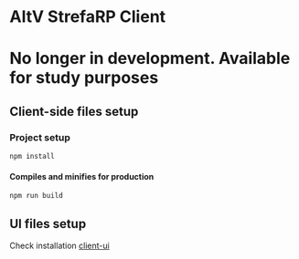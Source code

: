 # AltV StrefaRP Client

# No longer in development. Available for study purposes

## Client-side files setup
### Project setup
```
npm install
```

#### Compiles and minifies for production
```
npm run build
```

## UI files setup
Check installation [client-ui](client-ui/)
